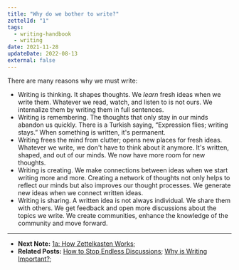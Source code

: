 ```yaml
---
title: "Why do we bother to write?"
zettelId: "1"
tags:
  - writing-handbook
  - writing
date: 2021-11-28
updateDate: 2022-08-13
external: false
---
```


There are many reasons why we must write:

- Writing is thinking. It shapes thoughts. We *learn* fresh ideas when we write them. Whatever we read, watch, and listen to is not ours. We internalize them by writing them in full sentences.
- Writing is remembering. The thoughts that only stay in our minds abandon us quickly. There is a Turkish saying, “Expression flies; writing stays.” When something is written, it's permanent.
- Writing frees the mind from clutter; opens new places for fresh ideas. Whatever we write, we don't have to think about it anymore. It's written, shaped, and out of our minds. We now have more room for new thoughts.
- Writing is creating. We make connections between ideas when we start writing more and more. Creating a network of thoughts not only helps to reflect our minds but also improves our thought processes. We generate new ideas when we connect written ideas.
- Writing is sharing. A written idea is not always individual. We share them with others. We get feedback and open more discussions about the topics we write. We create communities, enhance the knowledge of the community and move forward.

---

- **Next Note:** [1a: How Zettelkasten Works](/notes/1a/);
- **Related Posts:** [How to Stop Endless Discussions](/how-to-stop-endless-discussions/); [Why is Writing Important?](/why-is-writing-important/);
